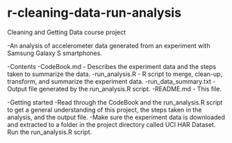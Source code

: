 # r-cleaning-data-run-analysis
Cleaning and Getting Data course project

-An analysis of accelerometer data generated from an experiment with Samsung Galaxy S smartphones.

-Contents
  -CodeBook.md - Describes the experiment data and the steps taken to summarize the data.
  -run_analysis.R - R script to merge, clean-up, transform, and summarize the experiment data.
  -run_data_summary.txt - Output file generated by the run_analysis.R script.
  -README.md - This file.
  
 -Getting started
  -Read through the CodeBook and the run_analysis.R script to get a general understanding of this project, the steps taken in the analysis, and the output file.
  -Make sure the experiment data is downloaded and extracted to a folder in the project directory called UCI HAR Dataset.
Run the run_analysis.R script.
